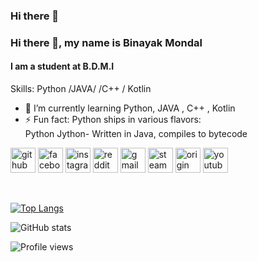 ### Hi there 👋

### Hi there 👋, my name is Binayak Mondal
#### I am a student at B.D.M.I
[](https://media.giphy.com/media/M9gbBd9nbDrOTu1Mqx/giphy.gif)




Skills: Python /JAVA/ /C++ / Kotlin 

- 🌱 I’m currently learning Python, JAVA , C++ , Kotlin 
- ⚡ Fun fact: Python ships in various flavors:  
 Python Jython- Written in Java, compiles to bytecode


[<img src='https://cdn.jsdelivr.net/npm/simple-icons@3.0.1/icons/github.svg' alt='github' height='40'>](https://github.com/binayak9932)  [<img src='https://cdn.jsdelivr.net/npm/simple-icons@3.0.1/icons/facebook.svg' alt='facebook' height='40'>](https://www.facebook.com/profile.php?id=100010488750839)  [<img src='https://cdn.jsdelivr.net/npm/simple-icons@3.0.1/icons/instagram.svg' alt='instagram' height='40'>](https://www.instagram.com/binayak.bin/)  [<img src='https://cdn.jsdelivr.net/npm/simple-icons@3.0.1/icons/reddit.svg' alt='reddit' height='40'>](https://www.reddit.com/user/BinayakMondal)  [<img src='https://cdn.jsdelivr.net/npm/simple-icons@3.0.1/icons/gmail.svg' alt='gmail' height='40'>](mondalbinayak360@gmail.com)  [<img src='https://cdn.jsdelivr.net/npm/simple-icons@3.0.1/icons/steam.svg' alt='steam' height='40'>](https://steamcommunity.com/id/someonedevelish/)  [<img src='https://cdn.jsdelivr.net/npm/simple-icons@3.0.1/icons/origin.svg' alt='origin' height='40'>](https://www.origin.com/ind/en-us/profile/Noobbaitor69)  [<img src='https://cdn.jsdelivr.net/npm/simple-icons@3.0.1/icons/youtube.svg' alt='youtube' height='40'>](https://www.youtube.com/channel/UChIuod_kmI3FTcQwFTDPsdg)  

 

[![Top Langs](https://github-readme-stats.vercel.app/api/top-langs/?username=binayak9932)](https://github.com/anuraghazra/github-readme-stats)

![GitHub stats](https://github-readme-stats.vercel.app/api?username=binayak9932&show_icons=true&count_private=true)  

![Profile views](https://gpvc.arturio.dev/binayak9932)  
